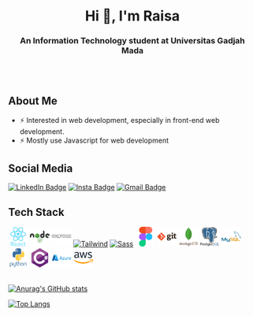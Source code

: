 <h1 align="center">Hi 👋, I'm Raisa</h1>
<h3 align="center">An Information Technology student at Universitas Gadjah Mada</h3>

<br><br>

## About Me
- ⚡ Interested in web development, especially in front-end web development.
- ⚡ Mostly use Javascript for web development

## Social Media
<div id="socialbadges">
  <a href="https://www.linkedin.com/in/raisa-salsabil"><img src="https://img.shields.io/badge/LinkedIn-blue?style=for-the-badge&logo=linkedin&logoColor=white" alt="LinkedIn Badge"/></a>
  <a href="https://www.instagram.com/raraisai/"><img src="https://img.shields.io/badge/Instagram-E4405F?style=for-the-badge&logo=instagram&logoColor=white" alt="Insta Badge"/></a>
  <a href='mailto:raisa.salsabil@mail.ugm.com'><img src="https://img.shields.io/badge/Gmail-D14836?style=for-the-badge&logo=gmail&logoColor=white" alt="Gmail Badge"/></a>
</div>

## Tech Stack
<div>
<a href='https://reactjs.org/'><img src="https://github.com/devicons/devicon/blob/master/icons/react/react-original-wordmark.svg" title="React.js" alt="React.js" width="40" height="40"/></a>
<a href='https://nodejs.org/en'><img src="https://github.com/devicons/devicon/blob/master/icons/nodejs/nodejs-original-wordmark.svg" title="Node.js" alt="Node.js" width="40" height="40"/></a>
<a href='https://expressjs.com/'><img src="https://github.com/devicons/devicon/blob/master/icons/express/express-original-wordmark.svg" title="Express.js" alt="Express.js" width="40" height="40"/></a>
<a href='https://tailwindcss.com/'><img src="https://cdn.jsdelivr.net/gh/devicons/devicon/icons/tailwindcss/tailwindcss-original.svg" title="Tailwind" alt="Tailwind" width="40" height="40"/></a>
<a href='https://sass-lang.com/'><img src="https://cdn.jsdelivr.net/gh/devicons/devicon/icons/sass/sass-original.svg" title="Sass" alt="Sass" width="40" height="40"/></a>
<a href='https://www.figma.com/'><img src="https://github.com/devicons/devicon/blob/master/icons/figma/figma-original.svg" title="Figma" alt="Figma" width="40" height="40"/></a>
<a href='https://git-scm.com'><img src="https://github.com/devicons/devicon/blob/master/icons/git/git-original-wordmark.svg" title="Git" alt="Git" width="40" height="40"/></a>
<a href='https://www.mongodb.com'><img src="https://github.com/devicons/devicon/blob/master/icons/mongodb/mongodb-original-wordmark.svg" title="MongoDB" alt="MongoDB" width="40" height="40"/></a>
<a href='https://www.postgresql.org/'><img src="https://github.com/devicons/devicon/blob/master/icons/postgresql/postgresql-original-wordmark.svg" title="PostgreSQL" alt="PostgreSQL" width="40" height="40"/></a>
<a href='https://www.mysql.com'><img src="https://github.com/devicons/devicon/blob/master/icons/mysql/mysql-original-wordmark.svg" title="MySQL" alt="MySQL" width="40" height="40"/></a>
<a href='https://www.python.org'><img src="https://github.com/devicons/devicon/blob/master/icons/python/python-original-wordmark.svg" title="Python" alt="Python" width="40" height="40"/></a>
<a href='https://dotnet.microsoft.com/en-us/apps/desktop'><img src="https://github.com/devicons/devicon/blob/master/icons/csharp/csharp-original.svg" title="C#" alt="C#" width="40" height="40"/></a>
<a href='https://azure.microsoft.com/'><img src="https://github.com/devicons/devicon/blob/master/icons/azure/azure-original-wordmark.svg" title="Azure" alt="Azure" width="40" height="40"/></a>
<a href='https://aws.amazon.com'><img src="https://github.com/devicons/devicon/blob/master/icons/amazonwebservices/amazonwebservices-original-wordmark.svg" title="AWS" alt="AWS" width="40" height="40"/></a>
</div>

<br>


[![Anurag's GitHub stats](https://github-readme-stats.vercel.app/api?username=raisasalsabily&show_icons=true&theme=tokyonight)](https://github.com/anuraghazra/github-readme-stats)

[![Top Langs](https://github-readme-stats.vercel.app/api/top-langs/?username=anuraghazra&layout=compact&theme=tokyonight)](https://github.com/anuraghazra/github-readme-stats)


